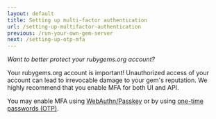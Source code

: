 ```yaml
---
layout: default
title: Setting up multi-factor authentication
url: /setting-up-multifactor-authentication
previous: /run-your-own-gem-server
next: /setting-up-otp-mfa
---
```


<em class="t-gray">Want to better protect your rubygems.org account?</em>

Your rubygems.org account is important! Unauthorized access of your account
can lead to irrevocable damage to your gem's reputation. We highly recommend
that you enable MFA for both UI and API.

You may enable MFA using [WebAuthn/Passkey](/setting-up-webauthn-mfa) or by
using [one-time passwords (OTP)](/setting-up-otp-mfa).
